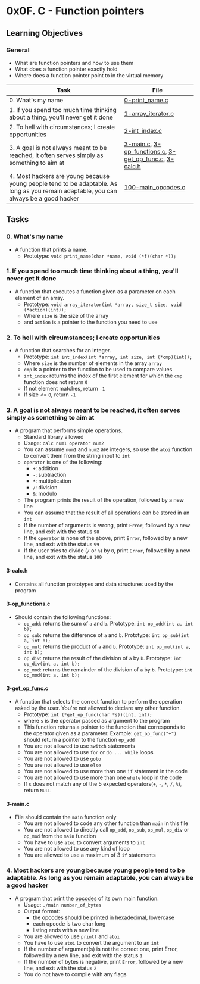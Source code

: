 # 0x0F. C - Function pointers
## Learning Objectives

### General

* What are function pointers and how to use them
* What does a function pointer exactly hold
* Where does a function pointer point to in the virtual memory

| Task | File |
| ---- | ---- |
| 0. What's my name | [0-print_name.c](./0-print_name.c) |
| 1. If you spend too much time thinking about a thing, you'll never get it done | [1-array_iterator.c](./1-array_iterator.c) |
| 2. To hell with circumstances; I create opportunities | [2-int_index.c](./2-int_index.c) |
| 3. A goal is not always meant to be reached, it often serves simply as something to aim at | [3-main.c](./3-main.c), [3-op_functions.c](./3-op_functions.c), [3-get_op_func.c](./3-get_op_func.c), [3-calc.h](./3-calc.h) |
| 4. Most hackers are young because young people tend to be adaptable. As long as you remain adaptable, you can always be a good hacker | [100-main_opcodes.c](./100-main_opcodes.c) |

## Tasks
### 0. What's my name
* A function that prints a name.
	* Prototype: `void print_name(char *name, void (*f)(char *));`
### 1. If you spend too much time thinking about a thing, you'll never get it done
* A function that executes a function given as a parameter on each element of an array.
	* Prototype: `void array_iterator(int *array, size_t size, void (*action)(int));`
	* Where `size` is the size of the array
	* and `action` is a pointer to the function you need to use
### 2. To hell with circumstances; I create opportunities
* A function that searches for an integer.
	* Prototype: `int int_index(int *array, int size, int (*cmp)(int));`
	* Where `size` is the number of elements in the array `array`
	* `cmp` is a pointer to the function to be used to compare values
	* `int_index` returns the index of the first element for which the `cmp` function does not return `0`
	* If not element matches, return `-1`
	* If size <= `0`, return `-1`
### 3. A goal is not always meant to be reached, it often serves simply as something to aim at
* A program that performs simple operations.
	* Standard library allowed
	* Usage: `calc num1 operator num2`
	* You can assume `num1` and `num2` are integers, so use the `atoi` function to convert them from the string input to `int`
	* `operator` is one of the following:
		* `+`: addition
		* `-`: subtraction
		* `*`: multiplication
		* `/`: division
		* `&`: modulo
	* The program prints the result of the operation, followed by a new line
	* You can assume that the result of all operations can be stored in an `int`
	* If the number of arguments is wrong, print `Error`, followed by a new line, and exit with the status `98`
	* If the `operator` is none of the above, print `Error`, followed by a new line, and exit with the status `99`
	* If the user tries to divide (`/` or `%`) by `0`, print `Error`, followed by a new line, and exit with the status `100`
#### 3-calc.h
* Contains all function prototypes and data structures used by the program
#### 3-op_functions.c
* Should contain the following functions:
	* `op_add`: returns the sum of `a` and `b`. Prototype: `int op_add(int a, int b);`
	* `op_sub`: returns the difference of `a` and `b`. Prototype: `int op_sub(int a, int b);`
	* `op_mul`: returns the product of `a` and `b`. Prototype: `int op_mul(int a, int b);`
	* `op_div`: returns the result of the division of `a` by `b`. Prototype: `int op_div(int a, int b);`
	* `op_mod`: returns the remainder of the division of `a` by `b`. Prototype: `int op_mod(int a, int b);`
#### 3-get_op_func.c
* A function that selects the correct function to perform the operation asked by the user. You're not allowed to declare any other function.
	* Prototype: `int (*get_op_func(char *s))(int, int);`
	* where `s` is the operator passed as argument to the program
	* This function returns a pointer to the function that corresponds to the operator given as a parameter. Example: `get_op_func("+")` should return a pointer to the function `op_add`
	* You are not allowed to use `switch` statements
	* You are not allowed to use `for` or `do ... while` loops
	* You are not allowed to use `goto`
	* You are not allowed to use `else`
	* You are not allowed to use more than one `if` statement in the code
	* You are not allowed to use more than one `while` loop in the code
	* If `s` does not match any of the 5 expected operators(`+`, `-`, `*`, `/`, `%`), return `NULL`
#### 3-main.c
* File should contain the `main` function only
	* You are not allowed to code any other function than `main` in this file
	* You are not allowed to directly call `op_add`, `op_sub`, `op_mul`, `op_div` or `op_mod` from the `main` function
	* You have to use `atoi` to convert arguments to `int`
	* You are not allowed to use any kind of loop
	* You are allowed to use a maximum of 3 `if` statements
### 4. Most hackers are young because young people tend to be adaptable. As long as you remain adaptable, you can always be a good hacker
* A program that print the [opcodes](https://en.wikipedia.org/wiki/Opcode) of its own main function.
	* Usage: `./main number_of_bytes`
	* Output format:
		* the opcodes should be printed in hexadecimal, lowercase
		* each opcode is two char long
		* listing ends with a new line
	* You are allowed to use `printf` and `atoi`
	* You have to use `atoi` to convert the argument to an `int`
	* If the number of argument(s) is not the correct one, print Error, followed by a new line, and exit with the status `1`
	* If the number of bytes is negative, print `Error`, followed by a new line, and exit with the status `2`
	* You do not have to compile with any flags
